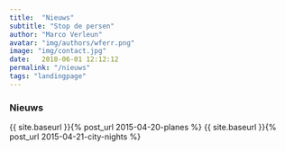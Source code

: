 ```yaml
---
title:  "Nieuws"
subtitle: "Stop de persen"
author: "Marco Verleun"
avatar: "img/authors/wferr.png"
image: "img/contact.jpg"
date:   2018-06-01 12:12:12
permalink: "/nieuws"
tags: "landingpage"
---
```


### Nieuws
{{ site.baseurl }}{% post_url 2015-04-20-planes %}
{{ site.baseurl }}{% post_url 2015-04-21-city-nights %}

